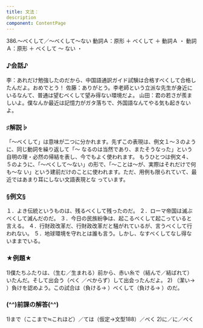 ```yaml
---
title: 文法：
description
component: ContentPage
---
```



386.～べくして／～べくして～ない
動詞Ａ：原形 ＋ べくして ＋ 動詞Ａ ・
動詞Ａ：原形 ＋ べくして ～ ない ・
### ♪会話♪
李：あれだけ勉強したのだから、中国語通訳ガイド試験は合格すべくして合格したんだよ。おめでとう！
佐藤：ありがとう。李老師という立派な先生が身近にいるなんて、普通は望むべくして望み得ない環境だよ。 山田：君の若さが羨ましいよ。僕なんか最近は記憶力がガタ落ちで、外国語なんてやる気も起きないよ。
### ♯解説♭
「～べくして」は意味が二つに分かれます。先ずこの表現は、例文１～３のように、同じ動詞を繰り返して「～ なるのは当然であり、またそうなった」という自明の理・必然の帰結を表し、今でもよく使われます。
もうひとつは例文４、５のように、「～べくして～ない」の形で、「～ことは～が、実際はそれだけで何も～な
い」という建前だけのことに使われます。ただ、用例も限られていて、最近ではあまり耳にしない文語表現とな
っています。
### §例文§
１．よき伝統というものは、残るべくして残ったのだ。
２．ローマ帝国は滅ぶべくして滅んだのだ。
３．今日の民族紛争は、起こるべくして起こっていると言える。
４．行財政改革だ、行財政改革だと騒がれているが、言うべくして行われない。
５．地球環境を守れとは誰も言う。しかし、なすべくしてなし得ないままでいる。
### ★例題★
1)僕たちふたりは、（生む／生まれる）前から、赤い糸で（結んで／結ばれて）いたんだ。そして出会う（べく
／べからず）して出会ったんだよ。
2) （潔い→ ）負けを認めよう。この試合は（負ける→ ）べくして（負ける→ ）のだ。
### (^^)前課の解答(^^)
1)まで（ここまで≒これほど）／ては（仮定→文型188）／べく
2)に／に／べく
